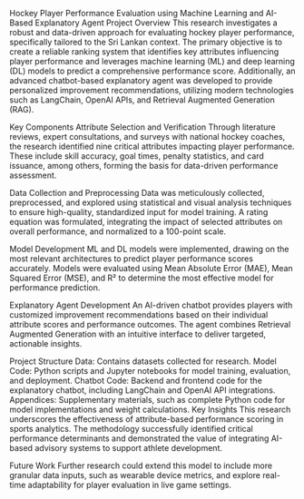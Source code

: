 Hockey Player Performance Evaluation using Machine Learning and AI-Based Explanatory Agent
Project Overview
This research investigates a robust and data-driven approach for evaluating hockey player performance, specifically tailored to the Sri Lankan context. The primary objective is to create a reliable ranking system that identifies key attributes influencing player performance and leverages machine learning (ML) and deep learning (DL) models to predict a comprehensive performance score. Additionally, an advanced chatbot-based explanatory agent was developed to provide personalized improvement recommendations, utilizing modern technologies such as LangChain, OpenAI APIs, and Retrieval Augmented Generation (RAG).

Key Components
Attribute Selection and Verification
Through literature reviews, expert consultations, and surveys with national hockey coaches, the research identified nine critical attributes impacting player performance. These include skill accuracy, goal times, penalty statistics, and card issuance, among others, forming the basis for data-driven performance assessment.

Data Collection and Preprocessing
Data was meticulously collected, preprocessed, and explored using statistical and visual analysis techniques to ensure high-quality, standardized input for model training. A rating equation was formulated, integrating the impact of selected attributes on overall performance, and normalized to a 100-point scale.

Model Development
ML and DL models were implemented, drawing on the most relevant architectures to predict player performance scores accurately. Models were evaluated using Mean Absolute Error (MAE), Mean Squared Error (MSE), and R² to determine the most effective model for performance prediction.

Explanatory Agent Development
An AI-driven chatbot provides players with customized improvement recommendations based on their individual attribute scores and performance outcomes. The agent combines Retrieval Augmented Generation with an intuitive interface to deliver targeted, actionable insights.

Project Structure
Data: Contains datasets collected for research.
Model Code: Python scripts and Jupyter notebooks for model training, evaluation, and deployment.
Chatbot Code: Backend and frontend code for the explanatory chatbot, including LangChain and OpenAI API integrations.
Appendices: Supplementary materials, such as complete Python code for model implementations and weight calculations.
Key Insights
This research underscores the effectiveness of attribute-based performance scoring in sports analytics. The methodology successfully identified critical performance determinants and demonstrated the value of integrating AI-based advisory systems to support athlete development.

Future Work
Further research could extend this model to include more granular data inputs, such as wearable device metrics, and explore real-time adaptability for player evaluation in live game settings.







